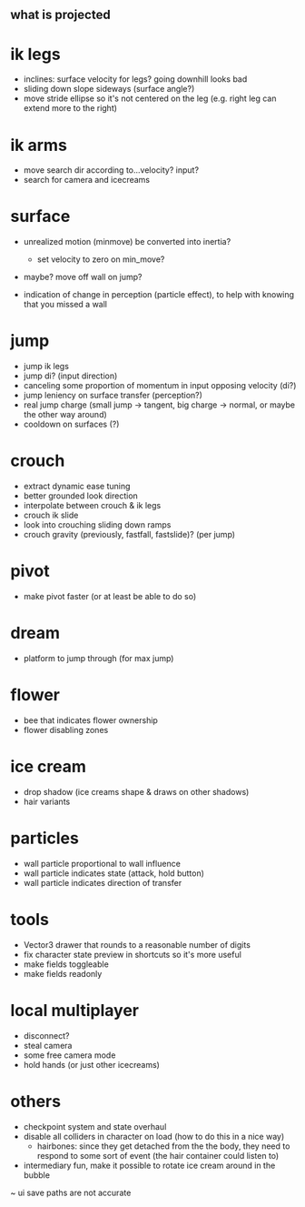 what is projected
---

# ik legs
- inclines: surface velocity for legs? going downhill looks bad
- sliding down slope sideways (surface angle?)
- move stride ellipse so it's not centered on the leg (e.g. right leg can extend more to the right)

# ik arms
- move search dir according to...velocity? input?
- search for camera and icecreams

# surface
- unrealized motion (minmove) be converted into inertia?
  - set velocity to zero on min_move?

- maybe? move off wall on jump?
- indication of change in perception (particle effect), to help with knowing that you missed a wall

# jump
- jump ik legs
- jump di? (input direction)
- canceling some proportion of momentum in input opposing velocity (di?)
- jump leniency on surface transfer (perception?)
- real jump charge (small jump -> tangent, big charge -> normal, or maybe the other way around)
- cooldown on surfaces (?)

# crouch
- extract dynamic ease tuning
- better grounded look direction
- interpolate between crouch & ik legs
- crouch ik slide
- look into crouching sliding down ramps
- crouch gravity (previously, fastfall, fastslide)? (per jump)

# pivot
- make pivot faster (or at least be able to do so)

# dream 
- platform to jump through (for max jump)

# flower
- bee that indicates flower ownership
- flower disabling zones

# ice cream
- drop shadow (ice creams shape & draws on other shadows)
- hair variants

# particles
- wall particle proportional to wall influence
- wall particle indicates state (attack, hold button)
- wall particle indicates direction of transfer

# tools
- Vector3 drawer that rounds to a reasonable number of digits
- fix character state preview in shortcuts so it's more useful
- make fields toggleable
- make fields readonly

# local multiplayer
- disconnect?
- steal camera
- some free camera mode
- hold hands (or just other icecreams)

# others
- checkpoint system and state overhaul
- disable all colliders in character on load (how to do this in a nice way)
  - hairbones: since they get detached from the the body, they need to respond to some sort of event (the hair container could listen to)
- intermediary fun, make it possible to rotate ice cream around in the bubble

~ ui save paths are not accurate
